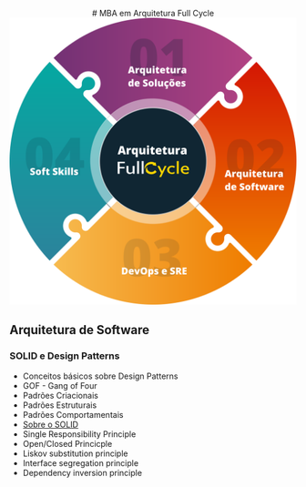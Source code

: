 <p align="center">
# MBA em Arquitetura Full Cycle
<img src="https://github.com/sibelly/mba_fullcycle_design_patterns/blob/master/.github/fullcycle.svg?raw=true" alt="drawing" style="width:600px;"/>
</p>

## Arquitetura de Software

### SOLID e Design Patterns

- Conceitos básicos sobre Design Patterns
- GOF - Gang of Four
- Padrões Criacionais
- Padrões Estruturais
- Padrões Comportamentais
- [Sobre o SOLID](https://github.com/sibelly/mba_fullcycle_design_patterns/blob/master/solid.md)
- Single Responsibility Principle
- Open/Closed Princicple
- Liskov substitution principle
- Interface segregation principle
- Dependency inversion principle

